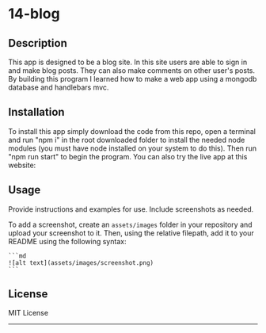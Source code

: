 # 14-blog

## Description

This app is designed to be a blog site. In this site users are able to sign in and make blog posts. They can also make comments on other user's posts. By building this program I learned how to make
a web app using a mongodb database and handlebars mvc.

## Installation

To install this app simply download the code from this repo, open a terminal and run "npm i" in the root downloaded folder to install the needed node modules (you must have node installed on your system
to do this). Then run "npm run start" to begin the program. You can also try the live app at this website:
 
## Usage

Provide instructions and examples for use. Include screenshots as needed.

To add a screenshot, create an `assets/images` folder in your repository and upload your screenshot to it. Then, using the relative filepath, add it to your README using the following syntax:

    ```md
    ![alt text](assets/images/screenshot.png)
    ```

## License

MIT License

---
